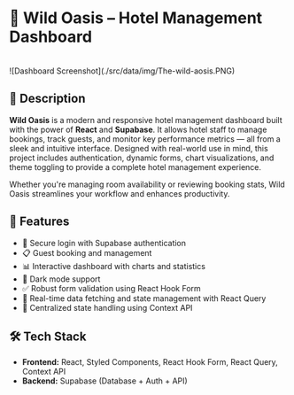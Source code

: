 # 🌴 Wild Oasis – Hotel Management Dashboard

<!-- Add screenshots or a demo GIF here if available -->
<br>
![Dashboard Screenshot](./src/data/img/The-wild-aosis.PNG)

## 📖 Description

**Wild Oasis** is a modern and responsive hotel management dashboard built with the power of **React** and **Supabase**. It allows hotel staff to manage bookings, track guests, and monitor key performance metrics — all from a sleek and intuitive interface. Designed with real-world use in mind, this project includes authentication, dynamic forms, chart visualizations, and theme toggling to provide a complete hotel management experience.

Whether you're managing room availability or reviewing booking stats, Wild Oasis streamlines your workflow and enhances productivity.

## 🧩 Features
- 🔐 Secure login with Supabase authentication  
- 📋 Guest booking and management  
- 📊 Interactive dashboard with charts and statistics  
- 🌙 Dark mode support  
- ✅ Robust form validation using React Hook Form  
- 🔄 Real-time data fetching and state management with React Query  
- 🧠 Centralized state handling using Context API

## 🛠 Tech Stack
- **Frontend:** React, Styled Components, React Hook Form, React Query, Context API  
- **Backend:** Supabase (Database + Auth + API)  
